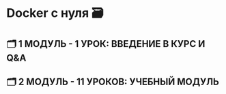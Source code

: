 # Docker с нуля 🗃️


## 🗂️ 1 МОДУЛЬ - 1 УРОК: ВВЕДЕНИЕ В КУРС И Q&A

## 🗂️ 2 МОДУЛЬ - 11 УРОКОВ: УЧЕБНЫЙ МОДУЛЬ



